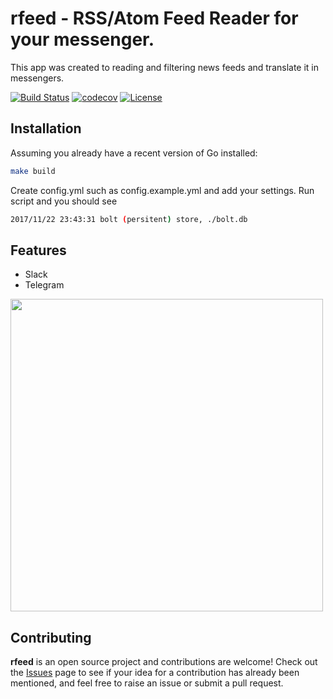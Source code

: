 # rfeed - RSS/Atom Feed Reader for your messenger.

This app was created to reading and filtering news feeds and translate it in messengers.

[![Build Status](https://api.travis-ci.org/kandziu/rfeed.svg?branch=master)](https://travis-ci.org/kandziu/rfeed)
[![codecov](https://codecov.io/gh/kandziu/rfeed/branch/master/graph/badge.svg)](https://codecov.io/gh/kandziu/rfeed)
[![License](https://img.shields.io/badge/license-Apache%202.0-blue.svg)](https://github.com/kandziu/rfeed/blob/master/LICENSE)


## Installation

Assuming you already have a recent version of Go installed:
```bash
make build
```
Create config.yml such as config.example.yml and add your settings.
Run script and you should see
```bash
2017/11/22 23:43:31 bolt (persitent) store, ./bolt.db
```


## Features
* Slack
* Telegram

<img src="https://image.ibb.co/eLWgQ6/Screen_Shot_2017_11_21_at_10_08_48_PM.png" width="500"/>


## Contributing 
**rfeed** is an open source project and contributions are welcome! Check out the [Issues](https://github.com/kandziu/rfeed/issues) page to see if your idea for a contribution has already been mentioned, and feel free to raise an issue or submit a pull request.

